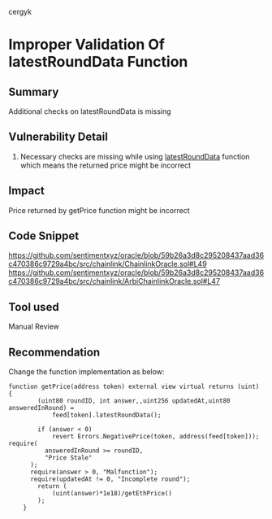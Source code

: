 cergyk
# Improper Validation Of latestRoundData Function

## Summary
Additional checks on latestRoundData is missing

## Vulnerability Detail
1. Necessary checks are missing while using [latestRoundData](https://github.com/sentimentxyz/oracle/blob/59b26a3d8c295208437aad36c470386c9729a4bc/src/chainlink/ChainlinkOracle.sol#L51) function which means the returned price might be incorrect

## Impact
Price returned by getPrice function might be incorrect

## Code Snippet
https://github.com/sentimentxyz/oracle/blob/59b26a3d8c295208437aad36c470386c9729a4bc/src/chainlink/ChainlinkOracle.sol#L49
https://github.com/sentimentxyz/oracle/blob/59b26a3d8c295208437aad36c470386c9729a4bc/src/chainlink/ArbiChainlinkOracle.sol#L47

## Tool used
Manual Review

## Recommendation
Change the function implementation as below:

```
function getPrice(address token) external view virtual returns (uint) {
        (uint80 roundID, int answer,,uint256 updatedAt,uint80 answeredInRound) =
            feed[token].latestRoundData();

        if (answer < 0)
            revert Errors.NegativePrice(token, address(feed[token]));
require(
          answeredInRound >= roundID,
          "Price Stale"
      );
      require(answer > 0, "Malfunction");
      require(updatedAt != 0, "Incomplete round");
        return (
            (uint(answer)*1e18)/getEthPrice()
        );
    }
```